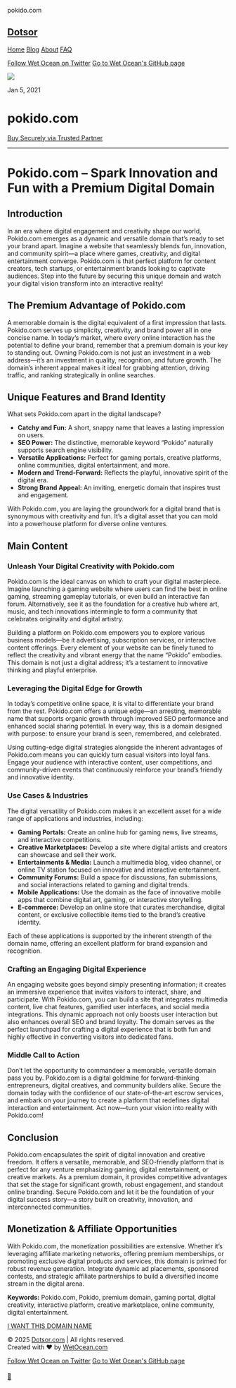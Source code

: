  pokido.com      

[Dotsor](/)
-----------

[Home](/)   [Blog](/blog)   [About](/about)   [FAQ](/faq)

[Follow Wet Ocean on Twitter](https://twitter.com/wetocean_com)   [Go to Wet Ocean's GitHub page](https://github.com/wetocean)

   

![](https://storage.googleapis.com/dompra/pokido.com.png)

Jan 5, 2021

pokido.com
==========

[Buy Securely via Trusted Partner](https://domainagents.com/pokido.com-UQ123) 

---

Pokido.com – Spark Innovation and Fun with a Premium Digital Domain
===================================================================

Introduction
------------

In an era where digital engagement and creativity shape our world, Pokido.com emerges as a dynamic and versatile domain that’s ready to set your brand apart. Imagine a website that seamlessly blends fun, innovation, and community spirit—a place where games, creativity, and digital entertainment converge. Pokido.com is that perfect platform for content creators, tech startups, or entertainment brands looking to captivate audiences. Step into the future by securing this unique domain and watch your digital vision transform into an interactive reality!

The Premium Advantage of Pokido.com
-----------------------------------

A memorable domain is the digital equivalent of a first impression that lasts. Pokido.com serves up simplicity, creativity, and brand power all in one concise name. In today’s market, where every online interaction has the potential to define your brand, remember that a premium domain is your key to standing out. Owning Pokido.com is not just an investment in a web address—it’s an investment in quality, recognition, and future growth. The domain’s inherent appeal makes it ideal for grabbing attention, driving traffic, and ranking strategically in online searches.

Unique Features and Brand Identity
----------------------------------

What sets Pokido.com apart in the digital landscape?

* **Catchy and Fun:** A short, snappy name that leaves a lasting impression on users.
* **SEO Power:** The distinctive, memorable keyword “Pokido” naturally supports search engine visibility.
* **Versatile Applications:** Perfect for gaming portals, creative platforms, online communities, digital entertainment, and more.
* **Modern and Trend-Forward:** Reflects the playful, innovative spirit of the digital era.
* **Strong Brand Appeal:** An inviting, energetic domain that inspires trust and engagement.

With Pokido.com, you are laying the groundwork for a digital brand that is synonymous with creativity and fun. It’s a digital asset that you can mold into a powerhouse platform for diverse online ventures.

Main Content
------------

### Unleash Your Digital Creativity with Pokido.com

Pokido.com is the ideal canvas on which to craft your digital masterpiece. Imagine launching a gaming website where users can find the best in online gaming, streaming gameplay tutorials, or even build an interactive fan forum. Alternatively, see it as the foundation for a creative hub where art, music, and tech innovations intermingle to form a community that celebrates originality and digital artistry.

Building a platform on Pokido.com empowers you to explore various business models—be it advertising, subscription services, or interactive content offerings. Every element of your website can be finely tuned to reflect the creativity and vibrant energy that the name “Pokido” embodies. This domain is not just a digital address; it’s a testament to innovative thinking and playful enterprise.

### Leveraging the Digital Edge for Growth

In today’s competitive online space, it is vital to differentiate your brand from the rest. Pokido.com offers a unique edge—an arresting, memorable name that supports organic growth through improved SEO performance and enhanced social sharing potential. In every way, this is a domain designed with purpose: to ensure your brand is seen, remembered, and celebrated.

Using cutting-edge digital strategies alongside the inherent advantages of Pokido.com means you can quickly turn casual visitors into loyal fans. Engage your audience with interactive content, user competitions, and community-driven events that continuously reinforce your brand’s friendly and innovative identity.

### Use Cases & Industries

The digital versatility of Pokido.com makes it an excellent asset for a wide range of applications and industries, including:

* **Gaming Portals:** Create an online hub for gaming news, live streams, and interactive competitions.
* **Creative Marketplaces:** Develop a site where digital artists and creators can showcase and sell their work.
* **Entertainments & Media:** Launch a multimedia blog, video channel, or online TV station focused on innovative and interactive entertainment.
* **Community Forums:** Build a space for discussions, fan submissions, and social interactions related to gaming and digital trends.
* **Mobile Applications:** Use the domain as the face of innovative mobile apps that combine digital art, gaming, or interactive storytelling.
* **E-commerce:** Develop an online store that curates merchandise, digital content, or exclusive collectible items tied to the brand’s creative identity.

Each of these applications is supported by the inherent strength of the domain name, offering an excellent platform for brand expansion and recognition.

### Crafting an Engaging Digital Experience

An engaging website goes beyond simply presenting information; it creates an immersive experience that invites visitors to interact, share, and participate. With Pokido.com, you can build a site that integrates multimedia content, live chat features, gamified user interfaces, and social media integrations. This dynamic approach not only boosts user interaction but also enhances overall SEO and brand loyalty. The domain serves as the perfect launchpad for crafting a digital experience that is both fun and highly effective in converting visitors into dedicated fans.

### Middle Call to Action

Don’t let the opportunity to commandeer a memorable, versatile domain pass you by. Pokido.com is a digital goldmine for forward-thinking entrepreneurs, digital creatives, and community builders alike. Secure the domain today with the confidence of our state-of-the-art escrow services, and embark on your journey to create a platform that redefines digital interaction and entertainment. Act now—turn your vision into reality with Pokido.com!

Conclusion
----------

Pokido.com encapsulates the spirit of digital innovation and creative freedom. It offers a versatile, memorable, and SEO-friendly platform that is perfect for any venture emphasizing gaming, digital entertainment, or creative markets. As a premium domain, it provides competitive advantages that set the stage for significant growth, robust engagement, and standout online branding. Secure Pokido.com and let it be the foundation of your digital success story—a story built on creativity, innovation, and interconnected communities.

Monetization & Affiliate Opportunities
--------------------------------------

With Pokido.com, the monetization possibilities are extensive. Whether it’s leveraging affiliate marketing networks, offering premium memberships, or promoting exclusive digital products and services, this domain is primed for robust revenue generation. Integrate dynamic ad placements, sponsored contests, and strategic affiliate partnerships to build a diversified income stream in the digital arena.

**Keywords:** Pokido.com, Pokido, premium domain, gaming portal, digital creativity, interactive platform, creative marketplace, online community, digital entertainment.

[I WANT THIS DOMAIN NAME](/cdn-cgi/l/email-protection#375f525b5b587760524378545256591954585a084442555d5254430a47585c5e53581954585a1205071a1205077e12050740565943120507435f5e4412050753585a565e5912050759565a52)

 

© 2025 [Dotsor.com](https://Dotsor.com) | All rights reserved.  
Created with ❤️ by [WetOcean.com](https://WetOcean.com)

[Follow Wet Ocean on Twitter](https://twitter.com/wetocean_com)   [Go to Wet Ocean's GitHub page](https://github.com/wetocean) 

#### [📩](/cdn-cgi/l/email-protection#0d64636b624d5a6879426e686c63236e6260)

 